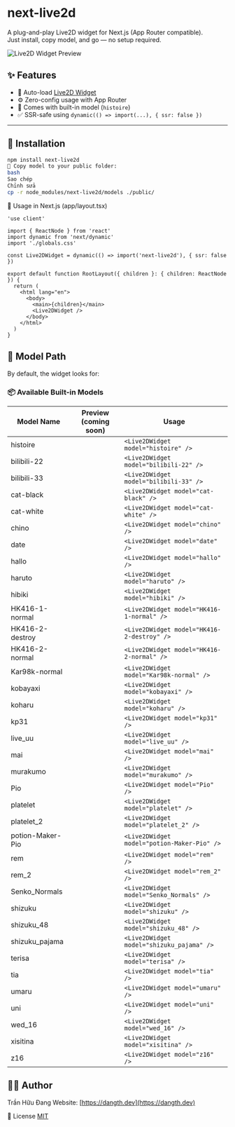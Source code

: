 # next-live2d

A plug-and-play Live2D widget for Next.js (App Router compatible).  
Just install, copy model, and go — no setup required.

![Live2D Widget Preview](https://user-images.githubusercontent.com/your-preview-image.png)

## ✨ Features

- 🧠 Auto-load [Live2D Widget](https://github.com/xiazeyu/live2d-widget.js)
- ⚙️ Zero-config usage with App Router
- 🎒 Comes with built-in model (`histoire`)
- ✅ SSR-safe using `dynamic(() => import(...), { ssr: false })`

---

## 🚀 Installation

```bash
npm install next-live2d
🧱 Copy model to your public folder:
bash
Sao chép
Chỉnh sửa
cp -r node_modules/next-live2d/models ./public/
```

🧩 Usage in Next.js (app/layout.tsx)
```tsx
'use client'

import { ReactNode } from 'react'
import dynamic from 'next/dynamic'
import './globals.css'

const Live2DWidget = dynamic(() => import('next-live2d'), { ssr: false })

export default function RootLayout({ children }: { children: ReactNode }) {
  return (
    <html lang="en">
      <body>
        <main>{children}</main>
        <Live2DWidget />
      </body>
    </html>
  )
}
```


## 📁 Model Path
By default, the widget looks for:

### 📦 Available Built-in Models

| Model Name           | Preview (coming soon)         | Usage                                |
|----------------------|-------------------------------|--------------------------------------|
| histoire             | ![]()                         | `<Live2DWidget model="histoire" />`             |
| bilibili-22          | ![]()                         | `<Live2DWidget model="bilibili-22" />`          |
| bilibili-33          | ![]()                         | `<Live2DWidget model="bilibili-33" />`          |
| cat-black            | ![]()                         | `<Live2DWidget model="cat-black" />`            |
| cat-white            | ![]()                         | `<Live2DWidget model="cat-white" />`            |
| chino                | ![]()                         | `<Live2DWidget model="chino" />`                |
| date                 | ![]()                         | `<Live2DWidget model="date" />`                 |
| hallo                | ![]()                         | `<Live2DWidget model="hallo" />`                |
| haruto               | ![]()                         | `<Live2DWidget model="haruto" />`               |
| hibiki               | ![]()                         | `<Live2DWidget model="hibiki" />`               |
| HK416-1-normal       | ![]()                         | `<Live2DWidget model="HK416-1-normal" />`       |
| HK416-2-destroy      | ![]()                         | `<Live2DWidget model="HK416-2-destroy" />`      |
| HK416-2-normal       | ![]()                         | `<Live2DWidget model="HK416-2-normal" />`       |
| Kar98k-normal        | ![]()                         | `<Live2DWidget model="Kar98k-normal" />`        |
| kobayaxi             | ![]()                         | `<Live2DWidget model="kobayaxi" />`             |
| koharu               | ![]()                         | `<Live2DWidget model="koharu" />`               |
| kp31                 | ![]()                         | `<Live2DWidget model="kp31" />`                 |
| live_uu              | ![]()                         | `<Live2DWidget model="live_uu" />`              |
| mai                  | ![]()                         | `<Live2DWidget model="mai" />`                  |
| murakumo             | ![]()                         | `<Live2DWidget model="murakumo" />`             |
| Pio                  | ![]()                         | `<Live2DWidget model="Pio" />`                  |
| platelet             | ![]()                         | `<Live2DWidget model="platelet" />`             |
| platelet_2           | ![]()                         | `<Live2DWidget model="platelet_2" />`           |
| potion-Maker-Pio     | ![]()                         | `<Live2DWidget model="potion-Maker-Pio" />`     |
| rem                  | ![]()                         | `<Live2DWidget model="rem" />`                  |
| rem_2                | ![]()                         | `<Live2DWidget model="rem_2" />`                |
| Senko_Normals        | ![]()                         | `<Live2DWidget model="Senko_Normals" />`        |
| shizuku              | ![]()                         | `<Live2DWidget model="shizuku" />`              |
| shizuku_48           | ![]()                         | `<Live2DWidget model="shizuku_48" />`           |
| shizuku_pajama       | ![]()                         | `<Live2DWidget model="shizuku_pajama" />`       |
| terisa               | ![]()                         | `<Live2DWidget model="terisa" />`               |
| tia                  | ![]()                         | `<Live2DWidget model="tia" />`                  |
| umaru                | ![]()                         | `<Live2DWidget model="umaru" />`                |
| uni                  | ![]()                         | `<Live2DWidget model="uni" />`                  |
| wed_16               | ![]()                         | `<Live2DWidget model="wed_16" />`               |
| xisitina             | ![]()                         | `<Live2DWidget model="xisitina" />`             |
| z16                  | ![]()                         | `<Live2DWidget model="z16" />`                  |


## 🧑‍💻 Author
Trần Hữu Đang
Website: [https://dangth.dev](https://dangth.dev)

📝 License
[MIT]()
